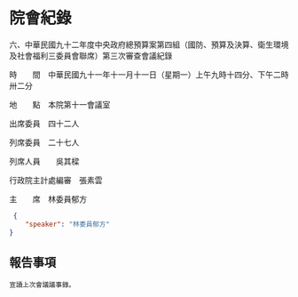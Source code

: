 # 院會紀錄


六、中華民國九十二年度中央政府總預算案第四組（國防、預算及決算、衛生環境及社會福利三委員會聯席）第三次審查會議紀錄

時　　間　中華民國九十一年十一月十一日（星期一）上午九時十四分、下午二時卅二分

地　　點　本院第十一會議室

出席委員　四十二人

列席委員　二十七人

列席人員　　吳其樑

行政院主計處編審　張素雲

主　　席　林委員郁方

```json
 {
    "speaker": "林委員郁方"
}

```


## 報告事項


    宣讀上次會議議事錄。

